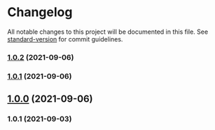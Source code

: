# Changelog

All notable changes to this project will be documented in this file. See [standard-version](https://github.com/conventional-changelog/standard-version) for commit guidelines.

### [1.0.2](https://github.com/cris1ian/elecciones_fe/compare/v1.0.0...v1.0.2) (2021-09-06)

### [1.0.1](https://github.com/cris1ian/elecciones_fe/compare/v1.0.0...v1.0.1) (2021-09-06)

## [1.0.0](https://github.com/cris1ian/elecciones_fe/compare/v1.0.1...v1.0.0) (2021-09-06)

### 1.0.1 (2021-09-03)
